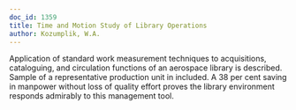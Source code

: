 ```yaml
---
doc_id: 1359
title: Time and Motion Study of Library Operations
author: Kozumplik, W.A.
---
```


Application of standard work measurement techniques to acquisitions,
cataloguing, and circulation functions of an aerospace library is 
described.  Sample of a representative production unit in included.
A 38 per cent saving in manpower without loss of quality effort proves
the library environment responds admirably to this management tool.